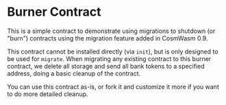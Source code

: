 # Burner Contract

This is a simple contract to demonstrate using migrations to
shutdown (or "burn") contracts using the migration feature
added in CosmWasm 0.9.

This contract cannot be installed directly (via `init`), but is only
designed to be used for `migrate`. When migrating any existing
contract to this burner contract, we delete all storage and
send all bank tokens to a specified address, doing a basic
cleanup of the contract.

You can use this contract as-is, or fork it and customize it
more if you want to do more detailed cleanup.
